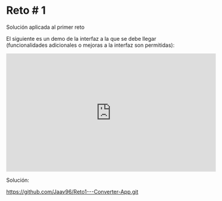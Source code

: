 # Reto # 1

Solución aplicada al primer reto

El siguiente es un demo de la interfaz a la que se debe llegar (funcionalidades adicionales o mejoras a la interfaz son permitidas):

<iframe width="560" height="315" src="https://www.youtube.com/embed/mP664Xgge9o" title="YouTube video player" frameborder="0" allow="accelerometer; autoplay; clipboard-write; encrypted-media; gyroscope; picture-in-picture" allowfullscreen></iframe>

Solución:

https://github.com/Jaav96/Reto1---Converter-App.git
